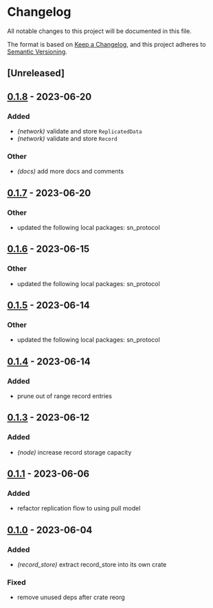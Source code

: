 # Changelog
All notable changes to this project will be documented in this file.

The format is based on [Keep a Changelog](https://keepachangelog.com/en/1.0.0/),
and this project adheres to [Semantic Versioning](https://semver.org/spec/v2.0.0.html).

## [Unreleased]

## [0.1.8](https://github.com/maidsafe/safe_network/compare/sn_record_store-v0.1.7...sn_record_store-v0.1.8) - 2023-06-20

### Added
- *(network)* validate and store `ReplicatedData`
- *(network)* validate and store `Record`

### Other
- *(docs)* add more docs and comments

## [0.1.7](https://github.com/maidsafe/safe_network/compare/sn_record_store-v0.1.6...sn_record_store-v0.1.7) - 2023-06-20

### Other
- updated the following local packages: sn_protocol

## [0.1.6](https://github.com/maidsafe/safe_network/compare/sn_record_store-v0.1.5...sn_record_store-v0.1.6) - 2023-06-15

### Other
- updated the following local packages: sn_protocol

## [0.1.5](https://github.com/maidsafe/safe_network/compare/sn_record_store-v0.1.4...sn_record_store-v0.1.5) - 2023-06-14

### Other
- updated the following local packages: sn_protocol

## [0.1.4](https://github.com/maidsafe/safe_network/compare/sn_record_store-v0.1.3...sn_record_store-v0.1.4) - 2023-06-14

### Added
- prune out of range record entries

## [0.1.3](https://github.com/maidsafe/safe_network/compare/sn_record_store-v0.1.2...sn_record_store-v0.1.3) - 2023-06-12

### Added
- *(node)* increase record storage capacity

## [0.1.1](https://github.com/jacderida/safe_network/compare/sn_record_store-v0.1.0...sn_record_store-v0.1.1) - 2023-06-06

### Added
- refactor replication flow to using pull model

## [0.1.0](https://github.com/jacderida/safe_network/releases/tag/sn_record_store-v0.1.0) - 2023-06-04

### Added
- *(record_store)* extract record_store into its own crate

### Fixed
- remove unused deps after crate reorg
